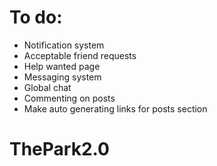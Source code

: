 # To do:

- Notification system
- Acceptable friend requests
- Help wanted page
- Messaging system
- Global chat
- Commenting on posts
- Make auto generating links for posts section
# ThePark2.0
